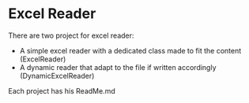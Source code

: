 # Excel Reader


There are two project for excel reader:
- A simple excel reader with a dedicated class made to fit the content (ExcelReader)
- A dynamic reader that adapt to the file if written accordingly (DynamicExcelReader)

Each project has his ReadMe.md